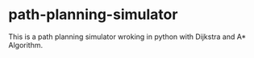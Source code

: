 # path-planning-simulator
This is a path planning simulator wroking in python with Dijkstra and A* Algorithm.
